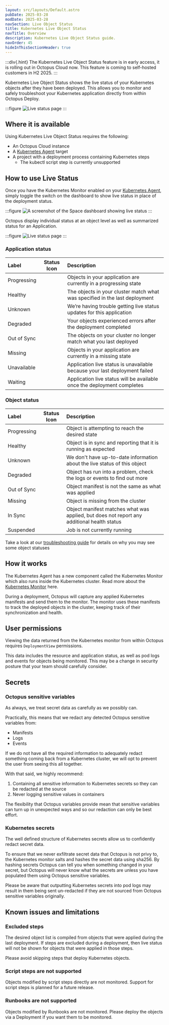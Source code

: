 ```yaml
---
layout: src/layouts/Default.astro
pubDate: 2025-03-28
modDate: 2025-03-28
navSection: Live Object Status
title: Kubernetes Live Object Status
navTitle: Overview
description: Kubernetes Live Object Status guide.
navOrder: 45
hideInThisSectionHeader: true
---
```


:::div{.hint}
The Kubernetes Live Object Status feature is in early access, it is rolling out in Octopus Cloud now. This feature is coming to self-hosted customers in H2 2025.
:::

Kubernetes Live Object Status shows the live status of your Kubernetes objects after they have been deployed. This allows you to monitor and safely troubleshoot your Kubernetes application directly from within Octopus Deploy.

:::figure
![Live status page](/docs/kubernetes/live-object-status/live-status-page.png)
:::

## Where it is available

Using Kubernetes Live Object Status requires the following:

- An Octopus Cloud instance
- A [Kubernetes Agent](/docs/kubernetes/targets/kubernetes-agent) target
- A project with a deployment process containing Kubernetes steps
  - The kubectl script step is currently unsupported

## How to use Live Status

Once you have the Kubernetes Monitor enabled on your [Kubernetes Agent](/docs/kubernetes/targets/kubernetes-agent), simply toggle the switch on the dashboard to show live status in place of the deployment status.

:::figure
![A screenshot of the Space dashboard showing live status](/docs/kubernetes/live-object-status/live-status-space-dashboard.png)
:::

Octopus display individual status at an object level as well as summarized status for an Application.

:::figure
![Live status page](/docs/kubernetes/live-object-status/live-status-page.png)
:::

### Application status

| Label       |                    Status Icon                     | Description                                                                 |
| :---------- | :------------------------------------------------: | :-------------------------------------------------------------------------- |
| Progressing |   <i class="fa-solid fa-circle-notch blue"></i>    | Objects in your application are currently in a progressing state            |
| Healthy     |      <i class="fa-solid fa-heart green"></i>       | The objects in your cluster match what was specified in the last deployment |
| Unknown     |     <i class="fa-solid fa-question grey"></i>      | We’re having trouble getting live status updates for this application       |
| Degraded    |    <i class="fa-solid fa-heart-crack red"></i>     | Your objects experienced errors after the deployment completed              |
| Out of Sync |    <i class="fa-solid fa-arrow-up orange"></i>     | The objects on your cluster no longer match what you last deployed          |
| Missing     |       <i class="fa-solid fa-ghost grey"></i>       | Objects in your application are currently in a missing state                |
| Unavailable | <i class="fa-solid fa-circle-exclamation red"></i> | Application live status is unavailable because your last deployment failed  |
| Waiting     |     <i class="fa-solid fa-hourglass blue"></i>     | Application live status will be available once the deployment completes     |

### Object status

| Label       |                  Status Icon                  | Description                                                                                |
| :---------- | :-------------------------------------------: | :----------------------------------------------------------------------------------------- |
| Progressing | <i class="fa-solid fa-circle-notch blue"></i> | Object is attempting to reach the desired state                                            |
| Healthy     |    <i class="fa-solid fa-heart green"></i>    | Object is in sync and reporting that it is running as expected                             |
| Unknown     |   <i class="fa-solid fa-question grey"></i>   | We don't have up-to-date information about the live status of this object                  |
| Degraded    |  <i class="fa-solid fa-heart-crack red"></i>  | Object has run into a problem, check the logs or events to find out more                   |
| Out of Sync |  <i class="fa-solid fa-arrow-up orange"></i>  | Object manifest is not the same as what was applied                                        |
| Missing     |    <i class="fa-solid fa-ghost grey"></i>     | Object is missing from the cluster                                                         |
| In Sync     |    <i class="fa-solid fa-check green"></i>    | Object manifest matches what was applied, but does not report any additional health status |
| Suspended   |    <i class="fa-solid fa-pause grey"></i>     | Job is not currently running                                                               |

Take a look at our [troubleshooting guide](./troubleshooting/index.md) for details on why you may see some object statuses

## How it works

The Kubernetes Agent has a new component called the Kubernetes Monitor which also runs inside the Kubernetes cluster. Read more about the [Kubernetes Monitor](/docs/kubernetes/targets/kubernetes-agent/kubernetes-monitor) here.

During a deployment, Octopus will capture any applied Kubernetes manifests and send them to the monitor. The monitor uses these manifests to track the deployed objects in the cluster, keeping track of their synchronization and health.

## User permissions

Viewing the data returned from the Kubernetes monitor from within Octopus requires `DeploymentView` permissions.

This data includes the resource and application status, as well as pod logs and events for objects being monitored. This may be a change in security posture that your team should carefully consider.

## Secrets

### Octopus sensitive variables

As always, we treat secret data as carefully as we possibly can.

Practically, this means that we redact any detected Octopus sensitive variables from:

- Manifests
- Logs
- Events

If we do not have all the required information to adequately redact something coming back from a Kubernetes cluster, we will opt to prevent the user from seeing this all together.

With that said, we highly recommend:

1. Containing all sensitive information to Kubernetes secrets so they can be redacted at the source
2. Never logging sensitive values in containers
  
The flexibility that Octopus variables provide mean that sensitive variables can turn up in unexpected ways and so our redaction can only be best effort.

### Kubernetes secrets

The well defined structure of Kubernetes secrets allow us to confidently redact secret data.

To ensure that we never exfiltrate secret data that Octopus is not privy to, the Kubernetes monitor salts and hashes the secret data using sha256. By hashing secrets Octopus can tell you when something changed in your secret, but Octopus will never know what the secrets are unless you have populated them using Octopus sensitive variables.

Please be aware that outputting Kubernetes secrets into pod logs may result in them being sent un-redacted if they are not sourced from Octopus sensitive variables originally.

## Known issues and limitations

### Excluded steps

The desired object list is compiled from objects that were applied during the last deployment. If steps are excluded during a deployment, then live status will not be shown for objects that were applied in those steps.

Please avoid skipping steps that deploy Kubernetes objects.

### Script steps are not supported

Objects modified by script steps directly are not monitored. Support for script steps is planned for a future release.

### Runbooks are not supported

Objects modified by Runbooks are not monitored. Please deploy the objects via a Deployment if you want them to be monitored.